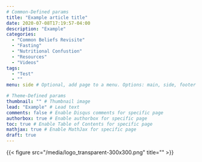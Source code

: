 ```yaml
---
# Common-Defined params
title: "Example article title"
date: 2020-07-08T17:19:57-04:00
description: "Example"
categories:
  - "Common Beliefs Revisite"
  - "Fasting"
  - "Nutritional Confustion"
  - "Resources"
  - "Videos"
tags:
  - "Test"
  - ""
menu: side # Optional, add page to a menu. Options: main, side, footer

# Theme-Defined params
thumbnail: "" # Thumbnail image
lead: "Example" # Lead text
comments: false # Enable Disqus comments for specific page
authorbox: true # Enable authorbox for specific page
toc: true # Enable Table of Contents for specific page
mathjax: true # Enable MathJax for specific page
draft: true
---
```











{{< figure src="/media/logo_transparent-300x300.png" title="" >}}
